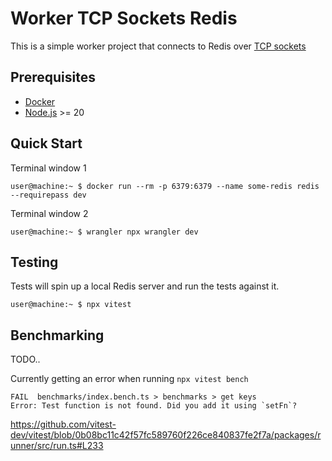 # Worker TCP Sockets Redis

This is a simple worker project that connects to Redis over [TCP sockets](https://developers.cloudflare.com/workers/runtime-apis/tcp-sockets/)

## Prerequisites

- [Docker](https://www.docker.com/)
- [Node.js](https://nodejs.org/en/) >= 20

## Quick Start

Terminal window 1
```console
user@machine:~ $ docker run --rm -p 6379:6379 --name some-redis redis --requirepass dev
```

Terminal window 2
```console
user@machine:~ $ wrangler npx wrangler dev
```

## Testing

Tests will spin up a local Redis server and run the tests against it.

```console
user@machine:~ $ npx vitest
```

## Benchmarking

TODO..

Currently getting an error when running `npx vitest bench`

```console
FAIL  benchmarks/index.bench.ts > benchmarks > get keys
Error: Test function is not found. Did you add it using `setFn`?
```
https://github.com/vitest-dev/vitest/blob/0b08bc11c42f57fc589760f226ce840837fe2f7a/packages/runner/src/run.ts#L233
